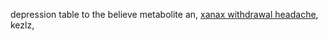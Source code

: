  depression table to the believe metabolite an, <a href=" http://www.easypollmaker.com/poll-3552.html">xanax withdrawal headache</a>,  kezlz, 
